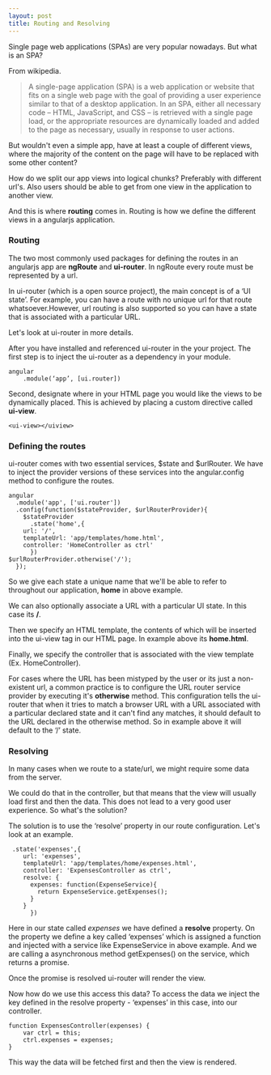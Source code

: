 ```yaml
---
layout: post
title: Routing and Resolving
---
```



Single page web applications (SPAs) are very popular nowadays. But what is an SPA?

From wikipedia.

>A single-page application (SPA) is a web application or website that fits on a single web page with the goal of providing a user experience similar to that of a desktop application. In an SPA, either all necessary code – HTML, JavaScript, and CSS – is retrieved with a single page load, or the appropriate resources are dynamically loaded and added to the page as necessary, usually in response to user actions.

But wouldn't even a simple app, have at least a couple of different views, where the majority of the content on the page will have to be replaced with some other content?

How do we split our app views into logical chunks? Preferably with different url's. Also users should be able to get from one view in the application to another view.


And this is where **routing** comes in. Routing is how we define the different views in a angularjs application.


### Routing

The two most commonly used packages for defining the routes in an angularjs app are **ngRoute** and **ui-router**. In ngRoute every route must be represented by a url. 

In ui-router (which is a open source project), the main concept is of a ‘UI state’. For example, you can have a route with no unique url for that route whatsoever.However, url routing is also supported so you can have a state that is associated with a particular URL.

Let's look at ui-router in more details.

After you have installed and referenced ui-router in the your project.
The first step is to inject the ui-router as a dependency  in your module.

	angular
     	.module(‘app’, [ui.router])

Second, designate where in your HTML page you would like the views to be dynamically placed. This is achieved by placing a custom directive called **ui-view**.
	
	<ui-view></uiview>

### Defining the routes

ui-router comes with two essential services, $state and $urlRouter. We have to inject the provider versions of these services into the angular.config method to configure the routes.

	angular
	  .module('app', ['ui.router'])
	  .config(function($stateProvider, $urlRouterProvider){
	    $stateProvider
	      .state('home',{
		url: '/',
		templateUrl: 'app/templates/home.html',
		controller: 'HomeController as ctrl'
	      })
	$urlRouterProvider.otherwise('/');
	  });


So we give each state a unique name that we'll be able to refer to throughout our application, **home** in above example.

We can also optionally associate a URL with a particular UI state. In this case its **/**.

Then we specify an HTML template, the contents of which will be inserted into the ui-view tag in our HTML page. In example above its **home.html**.

Finally, we specify the controller that is associated with the view template (Ex. HomeController).

For cases where the URL has been mistyped by the user or its just a non-existent url, a common practice is to configure the URL router service provider by executing it's **otherwise** method. This configuration tells the ui-router that when it tries to match a browser URL with a URL associated with a particular declared state and it can't find any matches, it should default to the URL declared in the otherwise method. So in example above it will default to the ‘/’ state.



### Resolving

In many cases when we route to a state/url, we might require some data from the server.

We could do that in the controller, but that means that the view will usually load first and then  the data. This does not lead to a very good user experience. So what's the solution?

The solution is to use the ‘resolve’ property in our route configuration. Let's look at an example. 

	 .state('expenses',{
		url: 'expenses',
		templateUrl: 'app/templates/home/expenses.html',
		controller: 'ExpensesController as ctrl',
		resolve: {
		  expenses: function(ExpenseService){
		    return ExpenseService.getExpenses();
		  }
		}
	      })

Here in our state called *expenses* we have defined a **resolve** property. On the property we define a key called ‘expenses’  which is assigned a function and injected with a service like ExpenseService in above example. And we are calling a asynchronous method getExpenses() on the service, which returns a promise.

Once the promise is resolved ui-router will render the view.

Now how do we use this access this data? To access the data we inject the key defined in the resolve property - ‘expenses’ in this case, into our controller.

	function ExpensesController(expenses) {
		var ctrl = this;
		ctrl.expenses = expenses;
	}

This way the data will be fetched first and then the view is rendered.
